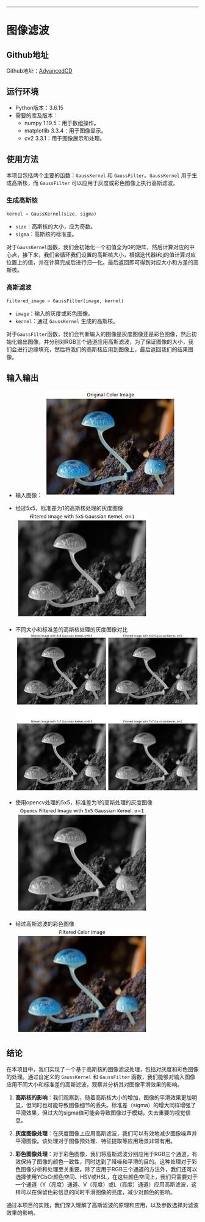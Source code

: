 ---
# 图像滤波
## Github地址
Github地址：[AdvancedCD](https://github.com/MushroomLos/AdvancedCV/tree/master)

## 运行环境
- Python版本：3.6.15
- 需要的库及版本：
  - numpy 1.19.5：用于数组操作。
  - matplotlib 3.3.4：用于图像显示。
  - cv2 3.3.1：用于图像展示和处理。

## 使用方法

本项目包括两个主要的函数：`GaussKernel` 和 `GaussFilter`。`GaussKernel` 用于生成高斯核，而 `GaussFilter` 可以应用于灰度或彩色图像上执行高斯滤波。

### 生成高斯核
```python
kernel = GaussKernel(size, sigma)
```

- `size`：高斯核的大小，应为奇数。
- `sigma`：高斯核的标准差。

对于`GaussKernel`函数，我们会初始化一个初值全为0的矩阵，然后计算对应的中心点，接下来，我们会循环我们设置的高斯核大小，根据迭代器i和j的值计算对应位置上的值，并在计算完成后进行归一化。最后返回即可得到对应大小和方差的高斯核。

### 高斯滤波

```python
filtered_image = GaussFilter(image, kernel)
```

- `image`：输入的灰度或彩色图像。
- `kernel`：通过 `GaussKernel` 生成的高斯核。

对于`GaussFilter`函数，我们会判断输入的图像是灰度图像还是彩色图像，然后初始化输出图像，并分别对RGB三个通道应用高斯滤波，为了保证图像的大小，我们会进行边缘填充，然后将我们的高斯核应用到图像上，最后返回我们的结果图像。


## 输入输出

- 输入图像：
![image](image\input_color.png)

- 经过5x5，标准差为1的高斯核处理的灰度图像
![image](image\output_gray_1.png)

- 不同大小和标准差的高斯核处理的灰度图像对比
![image](image\output_gray_2.png)

- 使用opencv处理的5x5，标准差为1的高斯处理的灰度图像
![image](image\output_gray_3.png)

- 经过高斯滤波的彩色图像
![image](image\output_color.png)


## 结论
在本项目中，我们实现了一个基于高斯核的图像滤波处理，包括对灰度和彩色图像的处理。通过自定义的 `GaussKernel` 和 `GaussFilter` 函数，我们能够对输入图像应用不同大小和标准差的高斯滤波，观察并分析其对图像平滑效果的影响。

1. **高斯核的影响**：我们观察到，随着高斯核大小的增加，图像的平滑效果更加明显，但同时也可能导致图像细节的丢失。标准差（sigma）的增大同样增强了平滑效果，但过大的sigma值可能会导致图像过于模糊，失去重要的视觉信息。

2. **灰度图像处理**：在灰度图像上应用高斯滤波，我们可以有效地减少图像噪声并平滑图像。该处理对于图像预处理、特征提取等应用场景非常有用。

3. **彩色图像处理**：对于彩色图像，我们将高斯滤波分别应用于RGB三个通道，有效保持了图像的颜色一致性，同时达到了降噪和平滑的目的。这种处理对于彩色图像分析和处理至关重要。除了应用于RGB三个通道的方法外，我们还可以选择使用YCbCr颜色空间、HSV或HSL，在这些颜色空间上，我们只需要对于一个通道（Y（亮度）通道、V（亮度）或L（亮度）通道）应用高斯滤波，这样可以在保留色彩信息的同时平滑图像的亮度，减少对颜色的影响。

通过本项目的实践，我们深入理解了高斯滤波的原理和应用，以及参数选择对滤波效果的影响。
